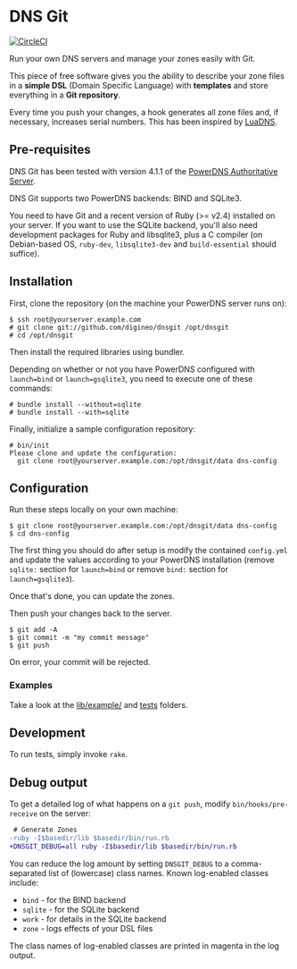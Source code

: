 # DNS Git

[![CircleCI](https://circleci.com/gh/digineo/dnsgit.svg?style=svg)](https://circleci.com/gh/digineo/dnsgit)

Run your own DNS servers and manage your zones easily with Git.

This piece of free software gives you the ability to describe your zone
files in a **simple DSL** (Domain Specific Language) with **templates**
and store everything in a **Git repository**.

Every time you push your changes, a hook generates all zone files and,
if necessary, increases serial numbers. This has been inspired by
[LuaDNS](http://www.luadns.com/).


## Pre-requisites

DNS Git has been tested with version 4.1.1 of the
[PowerDNS Authoritative Server](https://www.powerdns.com/).

DNS Git supports two PowerDNS backends: BIND and SQLite3.

You need to have Git and a recent version of Ruby (>= v2.4) installed on
your server. If you want to use the SQLite backend, you'll also need
development packages for Ruby and libsqlite3, plus a C compiler (on
Debian-based OS, `ruby-dev`, `libsqlite3-dev` and `build-essential` should
suffice).


## Installation

First, clone the repository (on the machine your PowerDNS server runs on):

```console
$ ssh root@yourserver.example.com
# git clone git://github.com/digineo/dnsgit /opt/dnsgit
# cd /opt/dnsgit
```

Then install the required libraries using bundler.

Depending on whether or not you have PowerDNS configured with
`launch=bind` or `launch=gsqlite3`, you need to execute one of these
commands:

```console
# bundle install --without=sqlite
# bundle install --with=sqlite
```

Finally, initialize a sample configuration repository:

```console
# bin/init
Please clone and update the configuration:
  git clone root@yourserver.example.com:/opt/dnsgit/data dns-config
```


## Configuration

Run these steps locally on your own machine:

```console
$ git clone root@yourserver.example.com:/opt/dnsgit/data dns-config
$ cd dns-config
```

The first thing you should do after setup is modify the contained
`config.yml` and update the values according to your PowerDNS
installation (remove `sqlite:` section for `launch=bind` or remove
`bind:` section for `launch=gsqlite3`).

Once that's done, you can update the zones.

Then push your changes back to the server.

```console
$ git add -A
$ git commit -m "my commit message"
$ git push
```

On error, your commit will be rejected.


### Examples

Take a look at the [lib/example/](lib/example/) and [tests](test/unit/)
folders.


## Development

To run tests, simply invoke `rake`.

## Debug output

To get a detailed log of what happens on a `git push`, modify
`bin/hooks/pre-receive` on the server:

```diff
 # Generate Zones
-ruby -I$basedir/lib $basedir/bin/run.rb
+DNSGIT_DEBUG=all ruby -I$basedir/lib $basedir/bin/run.rb
```

You can reduce the log amount by setting `DNSGIT_DEBUG` to a comma-separated
list of (lowercase) class names. Known log-enabled classes include:

- `bind` - for the BIND backend
- `sqlite` - for the SQLite backend
- `work` - for details in the SQLite backend
- `zone` - logs effects of your DSL files

The class names of log-enabled classes are printed in magenta in the
log output.
